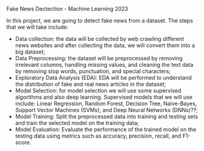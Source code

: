 Fake News Dectection - Machine Learning 2023

In this project, we are going to detect fake news from a dataset. The steps that we will take include:

- Data collection: the data will be collected by web crawling different news websites and after collecting 
the data, we will convert them into a big dataset;
- Data Preprocessing: the dataset will be preprocessed by removing irrelevant columns, handling missing values, 
and cleaning the text data by removing stop words, punctuation, and special characters;
- Exploratory Data Analysis (EDA): EDA will be performed to understand the distribution of fake and real news
articles in the dataset;
- Model Selection: for model selection we will use some supervised algorithms and also deep learning. Supervised
models that we will use include: Linear Regression, Random Forest, Decision Tree, Naive-Bayes, Support Vector 
Machines (SVMs), and Deep Neural Networks (DNNs)??;
- Model Training: Split the preprocessed data into training and testing sets and train the selected model on the 
training data;
- Model Evaluation: Evaluate the performance of the trained model on the testing data using metrics such as 
accuracy, precision, recall, and F1-score.
